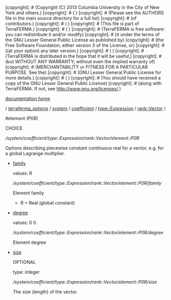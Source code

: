 [copyright]: # (Copyright (C) 2013 Columbia University in the City of New York and others.)
[copyright]: # ( )
[copyright]: # (Please see the AUTHORS file in the main source directory for a full list)
[copyright]: # (of contributors.)
[copyright]: # ( )
[copyright]: # (This file is part of TerraFERMA.)
[copyright]: # ( )
[copyright]: # (TerraFERMA is free software: you can redistribute it and/or modify)
[copyright]: # (it under the terms of the GNU Lesser General Public License as published by)
[copyright]: # (the Free Software Foundation, either version 3 of the License, or)
[copyright]: # ((at your option) any later version.)
[copyright]: # ( )
[copyright]: # (TerraFERMA is distributed in the hope that it will be useful,)
[copyright]: # (but WITHOUT ANY WARRANTY; without even the implied warranty of)
[copyright]: # (MERCHANTABILITY or FITNESS FOR A PARTICULAR PURPOSE. See the)
[copyright]: # (GNU Lesser General Public License for more details.)
[copyright]: # ( )
[copyright]: # (You should have received a copy of the GNU Lesser General Public License)
[copyright]: # (along with TerraFERMA. If not, see <http://www.gnu.org/licenses/>.)

[documentation home](Documentation)

/ [terraferma_options](../../../../../terraferma_options) / [system](../../../../system) / [coefficient](../../../coefficient) / [type::Expression](../../type__Expression) / [rank::Vector](../rank__Vector) /

#element (P0R)

CHOICE 

*/system/coefficient/type::Expression/rank::Vector/element::P0R*

Options describing piecewise constant continuous real for a vector, e.g. for a global Lagrange multiplier.

* [family](element__P0R/family "child")

    values: R

    */system/coefficient/type::Expression/rank::Vector/element::P0R/family*

    Element family
    
    - R  = Real (global constant)

* [degree](element__P0R/degree "child")

    values: 0 0

    */system/coefficient/type::Expression/rank::Vector/element::P0R/degree*

    Element degree

* [size](element__P0R/size "child")

    OPTIONAL 

    type: integer

    */system/coefficient/type::Expression/rank::Vector/element::P0R/size*

    The size (length) of the vector.

[autogenerated]: # (This file was automatically generated from the schema file:/home/cwilson/repos/github/TerraFERMA/TerraFERMA/buckettools/schemas/element.rng.)

